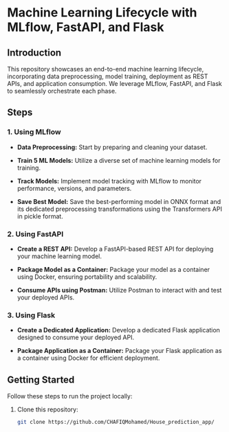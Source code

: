 # Machine Learning Lifecycle with MLflow, FastAPI, and Flask

## Introduction

This repository showcases an end-to-end machine learning lifecycle, incorporating data preprocessing, model training, deployment as REST APIs, and application consumption. We leverage MLflow, FastAPI, and Flask to seamlessly orchestrate each phase.

## Steps

### 1. Using MLflow

- **Data Preprocessing:**
  Start by preparing and cleaning your dataset.

- **Train 5 ML Models:**
  Utilize a diverse set of machine learning models for training.

- **Track Models:**
  Implement model tracking with MLflow to monitor performance, versions, and parameters.

- **Save Best Model:**
  Save the best-performing model in ONNX format and its dedicated preprocessing transformations using the Transformers API in pickle format.

### 2. Using FastAPI

- **Create a REST API:**
  Develop a FastAPI-based REST API for deploying your machine learning model.

- **Package Model as a Container:**
  Package your model as a container using Docker, ensuring portability and scalability.

- **Consume APIs using Postman:**
  Utilize Postman to interact with and test your deployed APIs.

### 3. Using Flask

- **Create a Dedicated Application:**
  Develop a dedicated Flask application designed to consume your deployed API.

- **Package Application as a Container:**
  Package your Flask application as a container using Docker for efficient deployment.

## Getting Started

Follow these steps to run the project locally:

1. Clone this repository:
   ```bash
   git clone https://github.com/CHAFIQMohamed/House_prediction_app/
   
